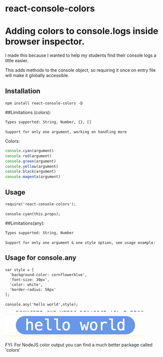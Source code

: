 # react-console-colors
Adding colors to console.logs inside browser inspector.
=========

I made this because I wanted to help my students find their console logs a little easier.

This adds methods to the console object, so requiring it once on entry file will make it globally accessible.

## Installation

  `npm install react-console-colors -D`

##Limitations (colors):

    Types supported: String, Number, {}, []

    Support for only one argument, working on handling more

Colors:
```js
console.cyan(argument)
console.red(argument)
console.green(argument)
console.yellow(argument)
console.black(argument)
console.magenta(argument)
```

## Usage

    require('react-console-colors');

    console.cyan(this.props);

##Limitations(any):

    Types supported: String, Number

    Support for only one argument & one style option, see usage example:

## Usage for console.any

    var style = [
      'background-color: cornflowerblue',
      'font-size: 30px',
      'color: white',
      'border-radius: 50px'
    ];

    console.any('hello world',style);


<img src="./img.png" width="450"/>



FYI: For NodeJS color output you can find a much better package called 'colors'
